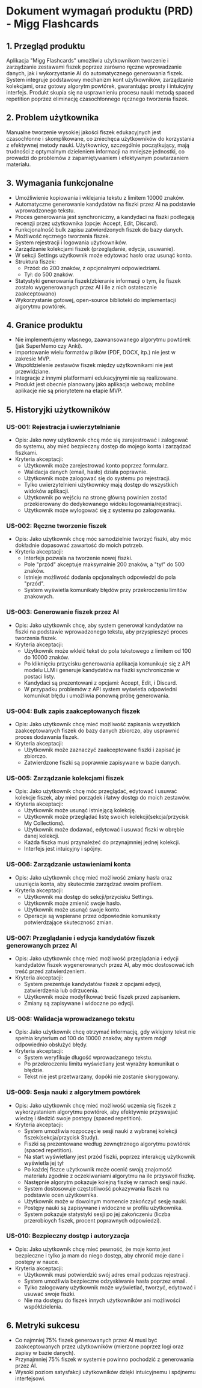 # Dokument wymagań produktu (PRD) - Migg Flashcards
## 1. Przegląd produktu
Aplikacja "Migg Flashcards" umożliwia użytkownikom tworzenie i zarządzanie zestawami fiszek poprzez zarówno ręczne wprowadzanie danych, jak i wykorzystanie AI do automatycznego generowania fiszek. System integruje podstawowy mechanizm kont użytkowników, zarządzanie kolekcjami, oraz gotowy algorytm powtórek, gwarantując prosty i intuicyjny interfejs. Produkt skupia się na usprawnieniu procesu nauki metodą spaced repetition poprzez eliminację czasochłonnego ręcznego tworzenia fiszek.

## 2. Problem użytkownika
Manualne tworzenie wysokiej jakości fiszek edukacyjnych jest czasochłonne i skomplikowane, co zniechęca użytkowników do korzystania z efektywnej metody nauki. Użytkownicy, szczególnie początkujący, mają trudności z optymalnym dzieleniem informacji na mniejsze jednostki, co prowadzi do problemów z zapamiętywaniem i efektywnym powtarzaniem materiału.

## 3. Wymagania funkcjonalne
- Umożliwienie kopiowania i wklejania tekstu z limitem 10000 znaków.
- Automatyczne generowanie kandydatów na fiszki przez AI na podstawie wprowadzonego tekstu.
- Proces generowania jest synchroniczny, a kandydaci na fiszki podlegają recenzji przez użytkownika (opcje: Accept, Edit, Discard).
- Funkcjonalność bulk zapisu zatwierdzonych fiszek do bazy danych.
- Możliwość ręcznego tworzenia fiszek.
- System rejestracji i logowania użytkowników.
- Zarządzanie kolekcjami fiszek (przeglądanie, edycja, usuwanie).
- W sekcji Settings użytkownik może edytować hasło oraz usunąć konto.
- Struktura fiszek:
  - Przód: do 200 znaków, z opcjonalnymi odpowiedziami.
  - Tył: do 500 znaków.
- Statystyki generowania fiszek(zbieranie informacji o tym, ile fiszek zostało wygenerowanych przez AI i ile z nich ostatecznie zaakceptowano)
- Wykorzystanie gotowej, open-source biblioteki do implementacji algorytmu powtórek.

## 4. Granice produktu
- Nie implementujemy własnego, zaawansowanego algorytmu powtórek (jak SuperMemo czy Anki).
- Importowanie wielu formatów plików (PDF, DOCX, itp.) nie jest w zakresie MVP.
- Współdzielenie zestawów fiszek między użytkownikami nie jest przewidziane.
- Integracje z innymi platformami edukacyjnymi nie są realizowane.
- Produkt jest obecnie planowany jako aplikacja webowa; mobilne aplikacje nie są priorytetem na etapie MVP.

## 5. Historyjki użytkowników

### US-001: Rejestracja i uwierzytelnianie
- Opis: Jako nowy użytkownik chcę móc się zarejestrować i zalogować do systemu, aby mieć bezpieczny dostęp do mojego konta i zarządzać fiszkami.
- Kryteria akceptacji:
  - Użytkownik może zarejestrować konto poprzez formularz.
  - Walidacja danych (email, hasło) działa poprawnie.
  - Użytkownik może zalogować się do systemu po rejestracji.
  - Tylko uwierzytelnieni użytkownicy mają dostęp do wszystkich widoków aplikacji.
  - Użytkownik po wejściu na stronę główną powinien zostać przekierowany do dedykowanego widoku logowania/rejestracji.
  - Użytkownik może wylogować się z systemu po zalogowaniu.

### US-002: Ręczne tworzenie fiszek
- Opis: Jako użytkownik chcę móc samodzielnie tworzyć fiszki, aby móc dokładnie dopasować zawartość do moich potrzeb.
- Kryteria akceptacji:
  - Interfejs pozwala na tworzenie nowej fiszki.
  - Pole "przód" akceptuje maksymalnie 200 znaków, a "tył" do 500 znaków.
  - Istnieje możliwość dodania opcjonalnych odpowiedzi do pola "przód".
  - System wyświetla komunikaty błędów przy przekroczeniu limitów znakowych.

### US-003: Generowanie fiszek przez AI
- Opis: Jako użytkownik chcę, aby system generował kandydatów na fiszki na podstawie wprowadzonego tekstu, aby przyspieszyć proces tworzenia fiszek.
- Kryteria akceptacji:
  - Użytkownik może wkleić tekst do pola tekstowego z limitem od 100 do 10000 znaków.
  - Po kliknięciu przycisku generowania aplikacja komunikuje się z API modelu LLM i generuje kandydatów na fiszki synchronicznie w postaci listy.
  - Kandydaci są prezentowani z opcjami: Accept, Edit, i Discard.
  - W przypadku problemów z API system wyświetla odpowiedni komunikat błędu i umożliwia ponowną próbę generowania.

### US-004: Bulk zapis zaakceptowanych fiszek
- Opis: Jako użytkownik chcę mieć możliwość zapisania wszystkich zaakceptowanych fiszek do bazy danych zbiorczo, aby usprawnić proces dodawania fiszek.
- Kryteria akceptacji:
  - Użytkownik może zaznaczyć zaakceptowane fiszki i zapisać je zbiorczo.
  - Zatwierdzone fiszki są poprawnie zapisywane w bazie danych.

### US-005: Zarządzanie kolekcjami fiszek
- Opis: Jako użytkownik chcę móc przeglądać, edytować i usuwać kolekcje fiszek, aby mieć porządek i łatwy dostęp do moich zestawów.
- Kryteria akceptacji:
  - Użytkownik może usunąć istniejącą kolekcję.
  - Użytkownik może przeglądać listę swoich kolekcji(sekcja/przycisk My Collections).
  - Użytkownik może dodawać, edytować i usuwać fiszki w obrębie danej kolekcji.
  - Każda fiszka musi przynależeć do przynajmniej jednej kolekcji.
  - Interfejs jest intuicyjny i spójny.

### US-006: Zarządzanie ustawieniami konta
- Opis: Jako użytkownik chcę mieć możliwość zmiany hasła oraz usunięcia konta, aby skutecznie zarządzać swoim profilem.
- Kryteria akceptacji:
  - Użytkownik ma dostęp do sekcji/przycisku Settings.
  - Użytkownik może zmienić swoje hasło.
  - Użytkownik może usunąć swoje konto.
  - Operacje są wspierane przez odpowiednie komunikaty potwierdzające skuteczność zmian.

### US-007: Przeglądanie i edycja kandydatów fiszek generowanych przez AI
- Opis: Jako użytkownik chcę mieć możliwość przeglądania i edycji kandydatów fiszek wygenerowanych przez AI, aby móc dostosować ich treść przed zatwierdzeniem.
- Kryteria akceptacji:
  - System prezentuje kandydatów fiszek z opcjami edycji, zatwierdzenia lub odrzucenia.
  - Użytkownik może modyfikować treść fiszek przed zapisaniem.
  - Zmiany są zapisywane i widoczne po edycji.

### US-008: Walidacja wprowadzanego tekstu
- Opis: Jako użytkownik chcę otrzymać informację, gdy wklejony tekst nie spełnia kryterium od 100 do 10000 znaków, aby system mógł odpowiednio obsłużyć błędy.
- Kryteria akceptacji:
  - System weryfikuje długość wprowadzanego tekstu.
  - Po przekroczeniu limitu wyświetlany jest wyraźny komunikat o błędzie.
  - Tekst nie jest przetwarzany, dopóki nie zostanie skorygowany.

### US-009: Sesja nauki z algorytmem powtórek
- Opis: Jako użytkownik chcę mieć możliwość uczenia się fiszek z wykorzystaniem algorytmu powtórek, aby efektywnie przyswajać wiedzę i śledzić swoje postępy (spaced repetition).
- Kryteria akceptacji:
  - System umożliwia rozpoczęcie sesji nauki z wybranej kolekcji fiszek(sekcja/przycisk Study).
  - Fiszki są prezentowane według zewnętrznego algorytmu powtórek (spaced repetition).
  - Na start wyświetlany jest przód fiszki, poprzez interakcję użytkownik wyświetla jej tył
  - Po każdej fiszce użytkownik może ocenić swoją znajomość materiału zgodnie z oczekiwaniami algorytmu na ile przyswoił fiszkę.
  - Następnie algorytm pokazuje kolejną fiszkę w ramach sesji nauki.
  - System dostosowuje częstotliwość pokazywania fiszek na podstawie ocen użytkownika.
  - Użytkownik może w dowolnym momencie zakończyć sesję nauki.
  - Postępy nauki są zapisywane i widoczne w profilu użytkownika.
  - System pokazuje statystyki sesji po jej zakończeniu (liczba przerobioych fiszek, procent poprawnych odpowiedzi).

### US-010: Bezpieczny dostęp i autoryzacja
- Opis: Jako użytkownik chcę mieć pewność, że moje konto jest bezpieczne i tylko ja mam do niego dostęp, aby chronić moje dane i postępy w nauce.
- Kryteria akceptacji:
  - Użytkownik musi potwierdzić swój adres email podczas rejestracji.
  - System umożliwia bezpieczne odzyskiwanie hasła poprzez email.
  - Tylko zalogowany użytkownik może wyświetlać, tworzyć, edytować i usuwać swoje fiszki.
  - Nie ma dostępu do fiszek innych użytkowników ani możliwości współdzielenia.

## 6. Metryki sukcesu
- Co najmniej 75% fiszek generowanych przez AI musi być zaakceptowanych przez użytkowników (mierzone poprzez logi oraz zapisy w bazie danych).
- Przynajmniej 75% fiszek w systemie powinno pochodzić z generowania przez AI.
- Wysoki poziom satysfakcji użytkowników dzięki intuicyjnemu i spójnemu interfejsowi.